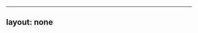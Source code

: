 ---
layout: none
-----

<RedoclyAPIBlock src="/firefly-services/docs/photoshop_getManifest.json" width="600px" disableSidebar hideTryItPanel />
